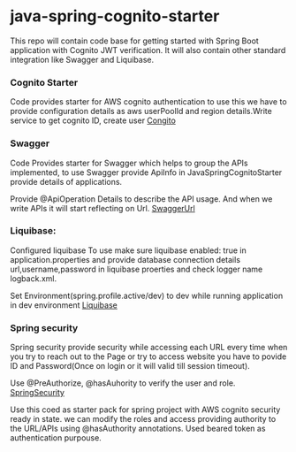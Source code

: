 # java-spring-cognito-starter
This repo will contain code base for getting started with Spring Boot application with Cognito JWT verification. It will also contain other standard integration like Swagger and Liquibase.

### Cognito Starter
Code provides starter for AWS cognito authentication to use this we have to provide configuration details as aws userPoolId and region details.Write service to get cognito ID, create user
[Congito](https://www.baeldung.com/spring-security-oauth-cognito)

### Swagger
Code Provides starter for Swagger which helps to group the APIs implemented, to use Swagger provide ApiInfo in JavaSpringCognitoStarter provide details of applications.

Provide @ApiOperation Details to describe the API usage. And when we write APIs it will start reflecting on Url.
[SwaggerUrl](http://localhost:port/swagger-ui.html#/)


### Liquibase:
Configured liquibase To use make sure liquibase enabled: true in application.properties and provide database connection details url,username,password in liquibase proerties and check logger name logback.xml. 

Set Environment(spring.profile.active/dev) to dev while running application in dev environment
[Liquibase](https://docs.liquibase.com/)

### Spring security
Spring security provide security while accessing each URL every time when you try to reach out to the Page or try to access website you have to povide ID and Password(Once on login or it will valid till session timeout). 

Use @PreAuthorize, @hasAuhority to verify the user and role. [SpringSecurity](https://spring.io/projects/spring-security)

Use this coed as starter pack for spring project with AWS cognito security ready in state. we can modify the roles and access providing authority to the URL/APIs using @hasAuthority annotations. Used beared token as authentication purpouse.
